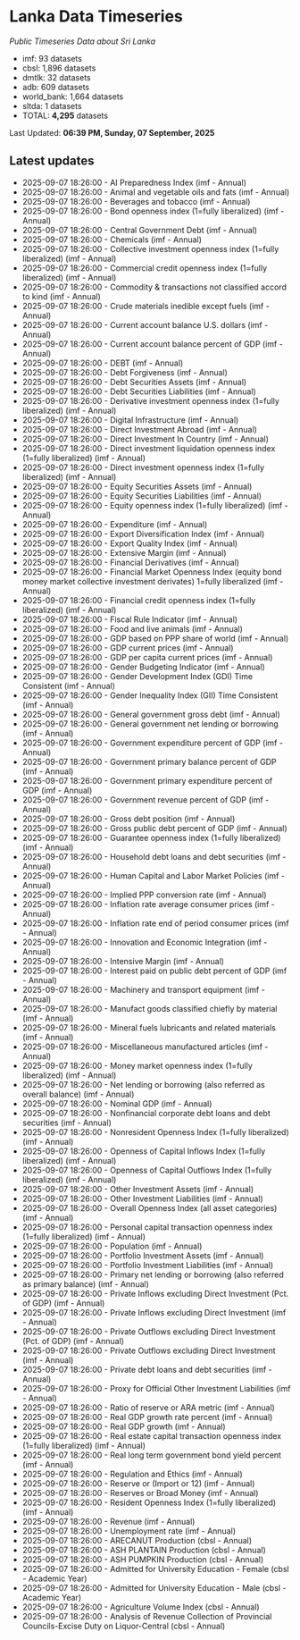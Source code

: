 # Lanka Data Timeseries
*Public Timeseries Data about Sri Lanka*

* imf: 93 datasets
* cbsl: 1,896 datasets
* dmtlk: 32 datasets
* adb: 609 datasets
* world_bank: 1,664 datasets
* sltda: 1 datasets
* TOTAL: **4,295** datasets

Last Updated: **06:39 PM, Sunday, 07 September, 2025**

## Latest updates

* 2025-09-07 18:26:00 - AI Preparedness Index (imf - Annual)
* 2025-09-07 18:26:00 - Animal and vegetable oils and fats (imf - Annual)
* 2025-09-07 18:26:00 - Beverages and tobacco (imf - Annual)
* 2025-09-07 18:26:00 - Bond openness index (1=fully liberalized) (imf - Annual)
* 2025-09-07 18:26:00 - Central Government Debt (imf - Annual)
* 2025-09-07 18:26:00 - Chemicals (imf - Annual)
* 2025-09-07 18:26:00 - Collective investment openness index (1=fully liberalized) (imf - Annual)
* 2025-09-07 18:26:00 - Commercial credit openness index (1=fully liberalized) (imf - Annual)
* 2025-09-07 18:26:00 - Commodity & transactions not classified accord to kind (imf - Annual)
* 2025-09-07 18:26:00 - Crude materials inedible except fuels (imf - Annual)
* 2025-09-07 18:26:00 - Current account balance U.S. dollars (imf - Annual)
* 2025-09-07 18:26:00 - Current account balance percent of GDP (imf - Annual)
* 2025-09-07 18:26:00 - DEBT (imf - Annual)
* 2025-09-07 18:26:00 - Debt Forgiveness (imf - Annual)
* 2025-09-07 18:26:00 - Debt Securities Assets (imf - Annual)
* 2025-09-07 18:26:00 - Debt Securities Liabilities (imf - Annual)
* 2025-09-07 18:26:00 - Derivative investment openness index (1=fully liberalized) (imf - Annual)
* 2025-09-07 18:26:00 - Digital Infrastructure (imf - Annual)
* 2025-09-07 18:26:00 - Direct Investment Abroad (imf - Annual)
* 2025-09-07 18:26:00 - Direct Investment In Country (imf - Annual)
* 2025-09-07 18:26:00 - Direct investment liquidation openness index (1=fully liberalized) (imf - Annual)
* 2025-09-07 18:26:00 - Direct investment openness index (1=fully liberalized) (imf - Annual)
* 2025-09-07 18:26:00 - Equity Securities Assets (imf - Annual)
* 2025-09-07 18:26:00 - Equity Securities Liabilities (imf - Annual)
* 2025-09-07 18:26:00 - Equity openness index (1=fully liberalized) (imf - Annual)
* 2025-09-07 18:26:00 - Expenditure (imf - Annual)
* 2025-09-07 18:26:00 - Export Diversification Index (imf - Annual)
* 2025-09-07 18:26:00 - Export Quality Index (imf - Annual)
* 2025-09-07 18:26:00 - Extensive Margin (imf - Annual)
* 2025-09-07 18:26:00 - Financial Derivatives (imf - Annual)
* 2025-09-07 18:26:00 - Financial Market Openness Index (equity bond money market collective investment derivates) 1=fully liberalized (imf - Annual)
* 2025-09-07 18:26:00 - Financial credit openness index (1=fully liberalized) (imf - Annual)
* 2025-09-07 18:26:00 - Fiscal Rule Indicator (imf - Annual)
* 2025-09-07 18:26:00 - Food and live animals (imf - Annual)
* 2025-09-07 18:26:00 - GDP based on PPP share of world (imf - Annual)
* 2025-09-07 18:26:00 - GDP current prices (imf - Annual)
* 2025-09-07 18:26:00 - GDP per capita current prices (imf - Annual)
* 2025-09-07 18:26:00 - Gender Budgeting Indicator (imf - Annual)
* 2025-09-07 18:26:00 - Gender Development Index (GDI) Time Consistent (imf - Annual)
* 2025-09-07 18:26:00 - Gender Inequality Index (GII) Time Consistent (imf - Annual)
* 2025-09-07 18:26:00 - General government gross debt (imf - Annual)
* 2025-09-07 18:26:00 - General government net lending or borrowing (imf - Annual)
* 2025-09-07 18:26:00 - Government expenditure percent of GDP (imf - Annual)
* 2025-09-07 18:26:00 - Government primary balance percent of GDP (imf - Annual)
* 2025-09-07 18:26:00 - Government primary expenditure percent of GDP (imf - Annual)
* 2025-09-07 18:26:00 - Government revenue percent of GDP (imf - Annual)
* 2025-09-07 18:26:00 - Gross debt position (imf - Annual)
* 2025-09-07 18:26:00 - Gross public debt percent of GDP (imf - Annual)
* 2025-09-07 18:26:00 - Guarantee openness index (1=fully liberalized) (imf - Annual)
* 2025-09-07 18:26:00 - Household debt loans and debt securities (imf - Annual)
* 2025-09-07 18:26:00 - Human Capital and Labor Market Policies (imf - Annual)
* 2025-09-07 18:26:00 - Implied PPP conversion rate (imf - Annual)
* 2025-09-07 18:26:00 - Inflation rate average consumer prices (imf - Annual)
* 2025-09-07 18:26:00 - Inflation rate end of period consumer prices (imf - Annual)
* 2025-09-07 18:26:00 - Innovation and Economic Integration (imf - Annual)
* 2025-09-07 18:26:00 - Intensive Margin (imf - Annual)
* 2025-09-07 18:26:00 - Interest paid on public debt percent of GDP (imf - Annual)
* 2025-09-07 18:26:00 - Machinery and transport equipment (imf - Annual)
* 2025-09-07 18:26:00 - Manufact goods classified chiefly by material (imf - Annual)
* 2025-09-07 18:26:00 - Mineral fuels lubricants and related materials (imf - Annual)
* 2025-09-07 18:26:00 - Miscellaneous manufactured articles (imf - Annual)
* 2025-09-07 18:26:00 - Money market openness index (1=fully liberalized) (imf - Annual)
* 2025-09-07 18:26:00 - Net lending or borrowing (also referred as overall balance) (imf - Annual)
* 2025-09-07 18:26:00 - Nominal GDP (imf - Annual)
* 2025-09-07 18:26:00 - Nonfinancial corporate debt loans and debt securities (imf - Annual)
* 2025-09-07 18:26:00 - Nonresident Openness Index (1=fully liberalized) (imf - Annual)
* 2025-09-07 18:26:00 - Openness of Capital Inflows Index (1=fully liberalized) (imf - Annual)
* 2025-09-07 18:26:00 - Openness of Capital Outflows Index (1=fully liberalized) (imf - Annual)
* 2025-09-07 18:26:00 - Other Investment Assets (imf - Annual)
* 2025-09-07 18:26:00 - Other Investment Liabilities (imf - Annual)
* 2025-09-07 18:26:00 - Overall Openness Index (all asset categories) (imf - Annual)
* 2025-09-07 18:26:00 - Personal capital transaction openness index (1=fully liberalized) (imf - Annual)
* 2025-09-07 18:26:00 - Population (imf - Annual)
* 2025-09-07 18:26:00 - Portfolio Investment Assets (imf - Annual)
* 2025-09-07 18:26:00 - Portfolio Investment Liabilities (imf - Annual)
* 2025-09-07 18:26:00 - Primary net lending or borrowing (also referred as primary balance) (imf - Annual)
* 2025-09-07 18:26:00 - Private Inflows excluding Direct Investment (Pct. of GDP) (imf - Annual)
* 2025-09-07 18:26:00 - Private Inflows excluding Direct Investment (imf - Annual)
* 2025-09-07 18:26:00 - Private Outflows excluding Direct Investment (Pct. of GDP) (imf - Annual)
* 2025-09-07 18:26:00 - Private Outflows excluding Direct Investment (imf - Annual)
* 2025-09-07 18:26:00 - Private debt loans and debt securities (imf - Annual)
* 2025-09-07 18:26:00 - Proxy for Official Other Investment Liabilities (imf - Annual)
* 2025-09-07 18:26:00 - Ratio of reserve or ARA metric (imf - Annual)
* 2025-09-07 18:26:00 - Real GDP growth rate percent (imf - Annual)
* 2025-09-07 18:26:00 - Real GDP growth (imf - Annual)
* 2025-09-07 18:26:00 - Real estate capital transaction openness index (1=fully liberalized) (imf - Annual)
* 2025-09-07 18:26:00 - Real long term government bond yield percent (imf - Annual)
* 2025-09-07 18:26:00 - Regulation and Ethics (imf - Annual)
* 2025-09-07 18:26:00 - Reserve or (Import or 12) (imf - Annual)
* 2025-09-07 18:26:00 - Reserves or Broad Money (imf - Annual)
* 2025-09-07 18:26:00 - Resident Openness Index (1=fully liberalized) (imf - Annual)
* 2025-09-07 18:26:00 - Revenue (imf - Annual)
* 2025-09-07 18:26:00 - Unemployment rate (imf - Annual)
* 2025-09-07 18:26:00 - ARECANUT Production (cbsl - Annual)
* 2025-09-07 18:26:00 - ASH PLANTAIN Production (cbsl - Annual)
* 2025-09-07 18:26:00 - ASH PUMPKIN Production (cbsl - Annual)
* 2025-09-07 18:26:00 - Admitted for University Education - Female (cbsl - Academic Year)
* 2025-09-07 18:26:00 - Admitted for University Education - Male (cbsl - Academic Year)
* 2025-09-07 18:26:00 - Agriculture Volume Index (cbsl - Annual)
* 2025-09-07 18:26:00 - Analysis of Revenue Collection of Provincial Councils-Excise Duty on Liquor-Central (cbsl - Annual)
